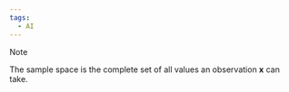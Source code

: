 ```yaml
---
tags:
  - AI
---
```



>[!note]
>The sample space is the complete set of all values an observation $\mathbf{x}$ can take.


